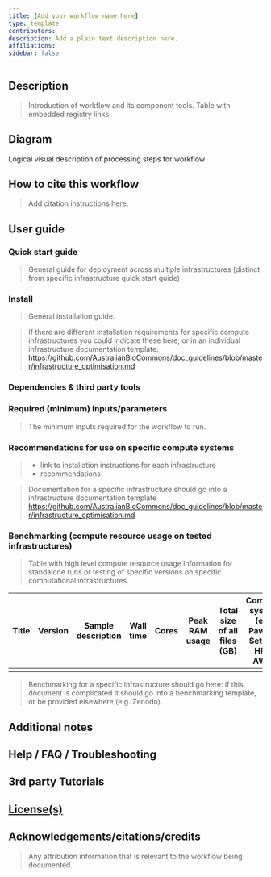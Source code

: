 ```yaml
---
title: [Add your workflow name here]
type: template
contributors: 
description: Add a plain text description here.
affiliations: 
sidebar: false
---
```




## Description

> Introduction of workflow and its component tools.
> Table with embedded registry links.


## Diagram

Logical visual description of processing steps for workflow


## How to cite this workflow

> Add citation instructions here.


## User guide


### Quick start guide

> General guide for deployment across multiple infrastructures (distinct from specific infrastructure quick start guide)


### Install

> General installation guide.

> If there are different installation requirements for specific compute infrastructures you could indicate these here, or in an individual infrastructure documentation template: https://github.com/AustralianBioCommons/doc_guidelines/blob/master/infrastructure_optimisation.md


### Dependencies & third party tools


### Required (minimum) inputs/parameters

> The minimum inputs required for the workflow to run.


### Recommendations for use on specific compute systems

> + link to installation instructions for each infrastructure 
> + recommendations
    
> Documentation for a specific infrastructure should go into a infrastructure documentation template
https://github.com/AustralianBioCommons/doc_guidelines/blob/master/infrastructure_optimisation.md


### Benchmarking (compute resource usage on tested infrastructures)

> Table with high level compute resource usage information for standalone runs or testing of specific versions on specific computational infrastructures.

| Title | Version | Sample description | Wall time | Cores | Peak RAM usage | Total size of all files (GB) | Compute system (e.g. Pawsey Setonix HPC, AWS) |  Scheduler | Year-Month |
| ----- | ------- | ------------------ | --------- | ----- | -------------------------- | ---------- | ------- | --------- | ---------- |
|       |         |                    |           |       |                            |            |         |           |           |


> Benchmarking for a specific infrastructure should go here: if this document is complicated it should go into a benchmarking template, or be provided elsewhere (e.g. Zenodo). 


## Additional notes


## Help / FAQ / Troubleshooting


## 3rd party Tutorials 


## [License(s)](../LICENSE.md)


## Acknowledgements/citations/credits

> Any attribution information that is relevant to the workflow being documented.